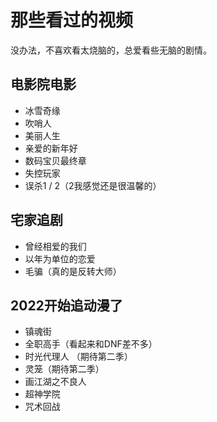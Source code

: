 # 那些看过的视频

没办法，不喜欢看太烧脑的，总爱看些无脑的剧情。

## 电影院电影

- 冰雪奇缘
- 吹哨人
- 美丽人生
- 亲爱的新年好
- 数码宝贝最终章
- 失控玩家
- 误杀1 / 2（2我感觉还是很温馨的）

## 宅家追剧

- 曾经相爱的我们
- 以年为单位的恋爱
- 毛骗（真的是反转大师）

## 2022开始追动漫了

- 镇魂街
- 全职高手（看起来和DNF差不多）
- 时光代理人 （期待第二季）
- 灵笼（期待第二季）
- 画江湖之不良人
- 超神学院
- 咒术回战